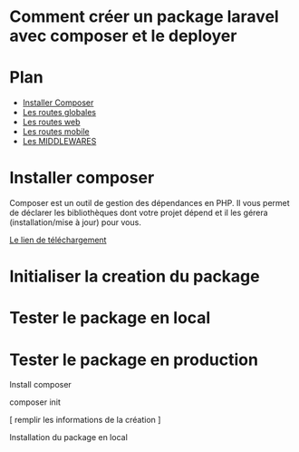 # Comment créer un package laravel avec composer et le deployer

# Plan
- <a href="#installer-composer" > Installer Composer <a/>
- <a href="#les-routes-globales-pour-tous" >Les routes globales <a/>
- <a href="#les-routes-web" >Les routes web <a/>
- <a href="#les-routes-mobile" >Les routes mobile <a/>
- <a href="#les-middlewares" >Les MIDDLEWARES <a/>



# Installer composer

Composer est un outil de gestion des dépendances en PHP. Il vous permet de déclarer les bibliothèques dont votre projet dépend et il les gérera (installation/mise à jour) pour vous.

<a href="https://getcomposer.org/download/">Le lien de téléchargement <a/> 

# Initialiser la creation du package
# Tester le package en local
# Tester le package en production

   
Install composer

composer init

[
  remplir les informations de la création
]


Installation du package en local
